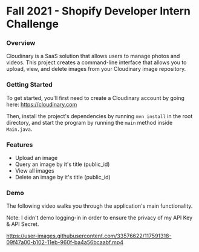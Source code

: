 # Fall 2021 - Shopify Developer Intern Challenge

### Overview 
Cloudinary is a SaaS solution that allows users to manage photos and videos. This project creates a command-line interface that allows you to upload, view, and delete images from your Cloudinary image repository. 

### Getting Started
To get started, you'll first need to create a Cloudinary account by going here: https://cloudinary.com

Then, install the project's dependencies by running `mvn install` in the root directory, and start the program by running the `main` method inside `Main.java`.

### Features
- Upload an image
- Query an image by it's title (public_id)
- View all images
- Delete an image by it's title (public_id)

### Demo
The following video walks you through the application's main functionality. 

Note: I didn't demo logging-in in order to ensure the privacy of my API Key & API Secret.



https://user-images.githubusercontent.com/33576622/117591318-09f47a00-b102-11eb-960f-ba4a56bcaabf.mp4

